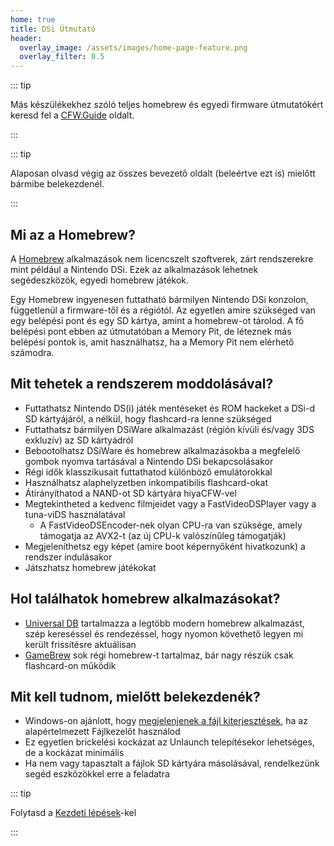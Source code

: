 ```yaml
---
home: true
title: DSi Útmutató
header:
  overlay_image: /assets/images/home-page-feature.png
  overlay_filter: 0.5
---
```


::: tip

Más készülékekhez szóló teljes homebrew és egyedi firmware útmutatókért keresd fel a [CFW.Guide](https://cfw.guide/) oldalt.

:::

::: tip

Alaposan olvasd végig az összes bevezető oldalt (beleértve ezt is) mielőtt bármibe belekezdenél.

:::

## Mi az a Homebrew?

A [Homebrew](https://en.wikipedia.org/wiki/Homebrew_(video_games)) alkalmazások nem licencszelt szoftverek, zárt rendszerekre mint például a Nintendo DSi. Ezek az alkalmazások lehetnek segédeszközök, egyedi homebrew játékok.

Egy Homebrew ingyenesen futtatható bármilyen Nintendo DSi konzolon, függetlenül a firmware-től és a régiótól. Az egyetlen amire szükséged van egy belépési pont és egy SD kártya, amint a homebrew-ot tárolod. A fő belépési pont ebben az útmutatóban a Memory Pit, de léteznek más belépési pontok is, amit használhatsz, ha a Memory Pit nem elérhető számodra.

## Mit tehetek a rendszerem moddolásával?

- Futtathatsz Nintendo DS(i) játék mentéseket és ROM hackeket a DSi-d SD kártyájáról, a nélkül, hogy flashcard-ra lenne szükséged
- Futtathatsz bármilyen DSiWare alkalmazást (régión kívüli és/vagy 3DS exkluzív) az SD kártyádról
- Bebootolhatsz DSiWare és homebrew alkalmazásokba a megfelelő gombok nyomva tartásával a Nintendo DSi bekapcsolásakor
- Régi idők klasszikusait futtathatod különböző emulátorokkal
- Használhatsz alaphelyzetben inkompatibilis flashcard-okat
- Átirányíthatod a NAND-ot SD kártyára hiyaCFW-vel
- Megtekintheted a kedvenc filmjeidet vagy a FastVideoDSPlayer vagy a tuna-viDS használatával
     - A FastVideoDSEncoder-nek olyan CPU-ra van szüksége, amely támogatja az AVX2-t (az új CPU-k valószínűleg támogatják)
- Megjeleníthetsz egy képet (amire boot képernyőként hivatkozunk) a rendszer indulásakor
- Játszhatsz homebrew játékokat

## Hol találhatok homebrew alkalmazásokat?

- [Universal DB](https://db.universal-team.net/ds) tartalmazza a legtöbb modern homebrew alkalmazást, szép kereséssel és rendezéssel, hogy nyomon követhető legyen mi került frissítésre aktuálisan
- [GameBrew](https://www.gamebrew.org/wiki/List_of_all_DS_homebrew) sok régi homebrew-t tartalmaz, bár nagy részük csak flashcard-on működik

## Mit kell tudnom, mielőtt belekezdenék?

- Windows-on ajánlott, hogy [megjelenjenek a fájl kiterjesztések](file-extensions-windows.html), ha az alapértelmezett Fájlkezelőt használod
- Ez egyetlen brickelési kockázat az Unlaunch telepítésekor lehetséges, de a kockázat minimális
- Ha nem vagy tapasztalt a fájlok SD kártyára másolásával, rendelkezünk segéd eszközökkel erre a feladatra

::: tip

Folytasd a [Kezdeti lépések](get-started.html)-kel

:::
